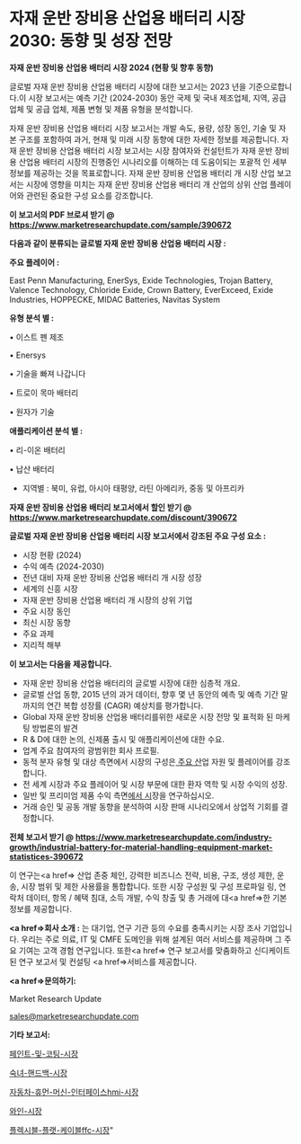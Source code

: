 # 자재 운반 장비용 산업용 배터리 시장 2030: 동향 및 성장 전망

<strong>자재 운반 장비용 산업용 배터리 시장 2024 (현황 및 향후 동향)</strong>

글로벌 자재 운반 장비용 산업용 배터리 시장에 대한 보고서는 2023 년을 기준으로합니다.이 시장 보고서는 예측 기간 (2024-2030) 동안 국제 및 국내 제조업체, 지역, 공급 업체 및 공급 업체, 제품 변형 및 제품 유형을 분석합니다.

자재 운반 장비용 산업용 배터리 시장 보고서는 개발 속도, 용량, 성장 동인, 기술 및 자본 구조를 포함하여 과거, 현재 및 미래 시장 동향에 대한 자세한 정보를 제공합니다. 자재 운반 장비용 산업용 배터리 시장 보고서는 시장 참여자와 컨설턴트가 자재 운반 장비용 산업용 배터리 시장의 진행중인 시나리오를 이해하는 데 도움이되는 포괄적 인 세부 정보를 제공하는 것을 목표로합니다. 자재 운반 장비용 산업용 배터리 개 시장 산업 보고서는 시장에 영향을 미치는 자재 운반 장비용 산업용 배터리 개 산업의 상위 산업 플레이어와 관련된 중요한 구성 요소를 강조합니다.



<strong>이 보고서의 PDF 브로셔 받기 @ <a href=https://www.marketresearchupdate.com/sample/390672>https://www.marketresearchupdate.com/sample/390672</a></strong>



<strong>다음과 같이 분류되는 글로벌 자재 운반 장비용 산업용 배터리 시장 :</strong>



<strong>주요 플레이어 :</strong>

East Penn Manufacturing, EnerSys, Exide Technologies, Trojan Battery, Valence Technology, Chloride Exide, Crown Battery, EverExceed, Exide Industries, HOPPECKE, MIDAC Batteries, Navitas System



<strong>유형 분석 별 :</strong>

• 이스트 펜 제조

• Enersys

• 기술을 빠져 나갑니다

• 트로이 목마 배터리

• 원자가 기술



<strong>애플리케이션 분석 별 :</strong>

• 리-이온 배터리

• 납산 배터리

<ul>
  <li>지역별 : 북미, 유럽, 아시아 태평양, 라틴 아메리카, 중동 및 아프리카</li>
</ul>


<strong>자재 운반 장비용 산업용 배터리 보고서에서 할인 받기 @ <a href=https://www.marketresearchupdate.com/discount/390672>https://www.marketresearchupdate.com/discount/390672</a></strong>



<strong>글로벌 자재 운반 장비용 산업용 배터리 시장 보고서에서 강조된 주요 구성 요소 :</strong>
<ul>
  <li>시장 현황 (2024)</li>
  <li>수익 예측 (2024-2030)</li>
  <li>전년 대비 자재 운반 장비용 산업용 배터리 개 시장 성장</li>
  <li>세계의 신흥 시장</li>
  <li>자재 운반 장비용 산업용 배터리 개 시장의 상위 기업</li>
  <li>주요 시장 동인</li>
  <li>최신 시장 동향</li>
  <li>주요 과제</li>
  <li>지리적 해부</li>
</ul>


<strong>이 보고서는 다음을 제공합니다.</strong>
<ul>
  <li>자재 운반 장비용 산업용 배터리의 글로벌 시장에 대한 심층적 개요.</li>
  <li>글로벌 산업 동향, 2015 년의 과거 데이터, 향후 몇 년 동안의 예측 및 예측 기간 말까지의 연간 복합 성장률 (CAGR) 예상치를 평가합니다.</li>
  <li>Global 자재 운반 장비용 산업용 배터리를위한 새로운 시장 전망 및 표적화 된 마케팅 방법론의 발견</li>
  <li>R &amp; D에 대한 논의, 신제품 출시 및 애플리케이션에 대한 수요.</li>
  <li>업계 주요 참여자의 광범위한 회사 프로필.</li>
  <li>동적 분자 유형 및 대상 측면에서 시장의 구성은<a href=> 주요 산</a>업 자원 및 플레이어를 강조합니다.</li>
  <li>전 세계 시장과 주요 플레이어 및 시장 부문에 대한 환자 역학 및 시장 수익의 성장.</li>
  <li>일반 및 프리미엄 제품 수익 측면<a href=>에서 시</a>장을 연구하십시오.</li>
  <li>거래 승인 및 공동 개발 동향을 분석하여 시장 판매 시나리오에서 상업적 기회를 결정합니다.</li>
</ul>



<strong>전체 보고서 받기 @ <a href=https://www.marketresearchupdate.com/industry-growth/industrial-battery-for-material-handling-equipment-market-statistices-390672>https://www.marketresearchupdate.com/industry-growth/industrial-battery-for-material-handling-equipment-market-statistices-390672</a></strong>

이 연구는<a href=> 산업 존중</a> 체인, 강력한 비즈니스 전략, 비용, 구조, 생성 제한, 운송, 시장 범위 및 제한 사용률을 통합합니다. 또한 시장 구성원 및 구성 프로파일 링, 연락처 데이터, 항목 / 혜택 침대, 소득 개발, 수익 창출 및 총 거래에 대<a href=>한 기본 </a>정보를 제공합니다.



<strong><a href=>회사 소</a>개 :</strong>
는 대기업, 연구 기관 등의 수요를 충족시키는 시장 조사 기업입니다. 우리는 주로 의료, IT 및 CMFE 도메인을 위해 설계된 여러 서비스를 제공하며 그 주요 기여는 고객 경험 연구입니다. 또한<a href=> 연구 보</a>고서를 맞춤화하고 신디케이트 된 연구 보고서 및 컨설팅 <a href=>서비스</a>를 제공합니다.



<strong><a href=>문의하기:</a></strong>

Market Research Update

sales@marketresearchupdate.com



<strong>기타 보고서:</strong>

<a href=https://www.linkedin.com/pulse/페인트-및-코팅-시장-현재-미래-성장-2029-survey-spotlight-pro-24-analysis/>페인트-및-코팅-시장</a>

<a href=https://www.linkedin.com/pulse/숙녀-핸드백-시장-규모-및-성장-2023-market-matrix-musings-analysis-7ormf/>숙녀-핸드백-시장</a>

<a href=https://www.linkedin.com/pulse/자동차-휴먼-머신-인터페이스hmi-시장-동향-및-성장-전망-consumer-connection-compendium-ana-nhfvf/>자동차-휴먼-머신-인터페이스hmi-시장</a>

<a href=https://www.linkedin.com/pulse/와인-시장-규모-및-성장-2023-trendsetters-talk-360-analysis-sdovf/>와인-시장</a>

<a href=https://www.linkedin.com/pulse/플렉시블-플랫-케이블ffc-시장-세분화-연구-및-목표-고객2029년-y6auf/>플렉시블-플랫-케이블ffc-시장</a>"
